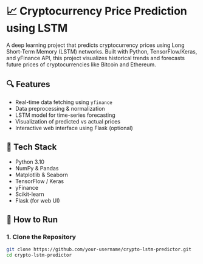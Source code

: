 # 📈 Cryptocurrency Price Prediction using LSTM

A deep learning project that predicts cryptocurrency prices using Long Short-Term Memory (LSTM) networks. Built with Python, TensorFlow/Keras, and yFinance API, this project visualizes historical trends and forecasts future prices of cryptocurrencies like Bitcoin and Ethereum.

## 🔍 Features

- Real-time data fetching using `yfinance`
- Data preprocessing & normalization
- LSTM model for time-series forecasting
- Visualization of predicted vs actual prices
- Interactive web interface using Flask (optional)

## 🧠 Tech Stack

- Python 3.10
- NumPy & Pandas
- Matplotlib & Seaborn
- TensorFlow / Keras
- yFinance
- Scikit-learn
- Flask (for web UI)

## 🚀 How to Run

### 1. Clone the Repository
```bash
git clone https://github.com/your-username/crypto-lstm-predictor.git
cd crypto-lstm-predictor
